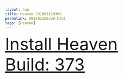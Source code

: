 ```yaml
---
layout: app
title: Heaven 201803160300
permalink: 201803160300.html
tags: [Heaven]
---
```

<div class="pure-g">
    <div class="pure-u-1-1" style="font-size: 4em">
        <a class="pure-button-primary" href="itms-services://?action=download-manifest&url=https%3A%2F%2Flitsungyisigono.github.io%2FTestScript%2Fmanifests%2F201803160300.plist"><i class="fa fa-download" aria-hidden="true"></i>Install Heaven Build: 373</a>
    </div>
</div>